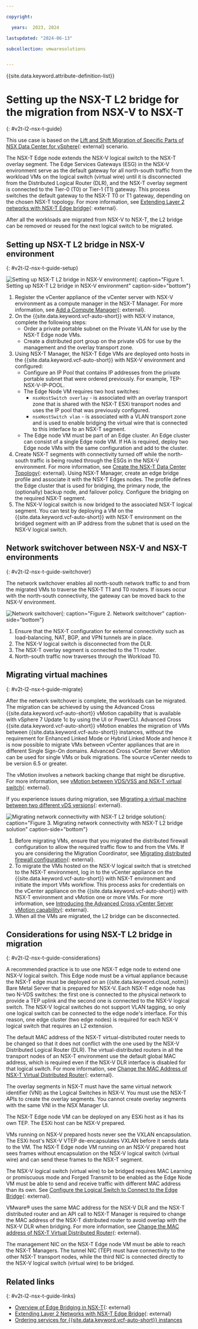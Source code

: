 ```yaml
---

copyright:

  years:  2023, 2024

lastupdated: "2024-06-13"

subcollection: vmwaresolutions


---
```


{{site.data.keyword.attribute-definition-list}}

# Setting up the NSX-T L2 bridge for the migration from NSX-V to NSX-T
{: #v2t-l2-nsx-t-guide}

This use case is based on the [Lift and Shift Migration of Specific Parts of NSX Data Center for vSphere](https://docs.vmware.com/en/VMware-NSX-T-Data-Center/3.1/migration/GUID-3D173C9C-6BB9-48C3-B543-CF6B19DF4EF1.html){: external} scenario.

The NSX-T Edge node extends the NSX-V logical switch to the NSX-T overlay segment. The Edge Services Gateways (ESG) in the NSX-V environment serve as the default gateway for all north-south traffic from the workload VMs on the logical switch (virtual wire) until it is disconnected from the Distributed Logical Router (DLR), and the NSX-T overlay segment is connected to the Tier-0 (T0) or Tier-1 (T1) gateway. This process switches the default gateway to the NSX-T T0 or T1 gateway, depending on the chosen NSX-T topology. For more information, see [Extending Layer 2 networks with NSX-T Edge bridge](https://docs.vmware.com/en/VMware-NSX-T-Data-Center/3.1/migration/GUID-5B9390FB-7E52-4669-AF63-3C3490841432.html){: external}.

After all the workloads are migrated from NSX-V to NSX-T, the L2 bridge can be removed or reused for the next logical switch to be migrated.

## Setting up NSX-T L2 bridge in NSX-V environment
{: #v2t-l2-nsx-t-guide-setup}

![Setting up NSX-T L2 bridge in NSX-V environment](../../images/v2t-nsx-t-l2-bridge-1.svg "Set up NSX-T L2 bridge in the NSX-V environment by installing an NSX-T edge node in the NSX-V environment"){: caption="Figure 1. Setting up NSX-T L2 bridge in NSX-V environment" caption-side="bottom"}

1. Register the vCenter appliance of the vCenter server with NSX-V environment as a compute manager in the NSX-T Manager. For more information, see [Add a Compute Manager](https://docs.vmware.com/en/VMware-NSX-T-Data-Center/3.1/installation/GUID-D225CAFC-04D4-44A7-9A09-7C365AAFCA0E.html){: external}.
2. On the {{site.data.keyword.vcf-auto-short}} with NSX-V instance, complete the following steps:
   * Order a private portable subnet on the Private VLAN for use by the NSX-T Edge node VMs.
   * Create a distributed port group on the private vDS for use by the management and the overlay transport zone.
3. Using NSX-T Manager, the NSX-T Edge VMs are deployed onto hosts in the {{site.data.keyword.vcf-auto-short}} with NSX-V environment and configured:
   * Configure an IP Pool that contains IP addresses from the private portable subnet that were ordered previously. For example, TEP-NSX-V-IP-POOL.
   * The Edge Node VM requires two host switches:
     * `nsxHostSwitch overlay` - is associated with an overlay transport zone that is shared with the NSX-T ESXi transport nodes and uses the IP pool that was previously configured.
     * `nsxHostSwitch vlan` - is associated with a VLAN transport zone and is used to enable bridging the virtual wire that is connected to this interface to an NSX-T segment.
   * The Edge node VM must be part of an Edge cluster. An Edge cluster can consist of a single Edge node VM. If HA is required, deploy two Edge node VMs with the same configuration and add to the cluster.
4. Create NSX-T segments with connectivity turned off while the north-south traffic is being routed through the ESGs in the NSX-V environment. For more information, see [Create the NSX-T Data Center Topology](https://docs.vmware.com/en/VMware-NSX-T-Data-Center/3.1/migration/GUID-48287E4C-7C0F-4146-94D4-6D295623E7EB.html){: external}. Using NSX-T Manager, create an edge bridge profile and associate it with the NSX-T Edges nodes. The profile defines the Edge cluster that is used for bridging, the primary node, the (optionally) backup node, and failover policy. Configure the bridging on the required NSX-T segment.
5. The NSX-V logical switch is now bridged to the associated NSX-T logical segment. You can test by deploying a VM on the {{site.data.keyword.vcf-auto-short}} with NSX-T environment on the bridged segment with an IP address from the subnet that is used on the NSX-V logical switch.

## Network switchover between NSX-V and NSX-T environments
{: #v2t-l2-nsx-t-guide-switchover}

The network switchover enables all north-south network traffic to and from the migrated VMs to traverse the NSX-T T1 and T0 routers. If issues occur with the north-south connectivity, the gateway can be moved back to the NSX-V environment.

![Network switchover](../../images/v2t-nsx-t-l2-bridge-2.svg "Network switchover requires connectivity change from NSX-V to NSX-T and enabling routing though NSX-T environment."){: caption="Figure 2. Network switchover" caption-side="bottom"}

1. Ensure that the NSX-T configuration for external connectivity such as load-balancing, NAT, BGP, and VPN tunnels are in place.
2. The NSX-V logical switch is disconnected from the DLR.
3. The NSX-T overlay segment is connected to the T1 router.
4. North-south traffic now traverses through the Workload T0.

## Migrating virtual machines
{: #v2t-l2-nsx-t-guide-migrate}

After the network switchover is complete, the workloads can be migrated. The migration can be achieved by using the Advanced Cross {{site.data.keyword.vcf-auto-short}} vMotion capability that is available with vSphere 7 Update 1c by using the UI or PowerCLI. Advanced Cross {{site.data.keyword.vcf-auto-short}} vMotion enables the migration of VMs between {{site.data.keyword.vcf-auto-short}} instances, without the requirement for Enhanced Linked Mode or Hybrid Linked Mode and hence it is now possible to migrate VMs between vCenter appliances that are in different Single Sign-On domains. Advanced Cross vCenter Server vMotion can be used for single VMs or bulk migrations. The source vCenter needs to be version 6.5 or greater.

The vMotion involves a network backing change that might be disruptive. For more information, see [vMotion between VDS/VSS and NSX-T virtual switch](https://knowledge.broadcom.com/external/article?legacyId=56991){: external}.

If you experience issues during migration, see [Migrating a virtual machine between two different vDS versions](https://knowledge.broadcom.com/external/article?legacyId=79446){: external}.

![Migrating network connectivity with NSX-T L2 bridge solution](../../images/v2t-nsx-t-l2-bridge-3.svg "Migrating network connectivity with NSX-T L2 bridge solution."){: caption="Figure 3. Migrating network connectivity with NSX-T L2 bridge solution" caption-side="bottom"}

1. Before migrating VMs, ensure that you migrated the distributed firewall configuration to allow the required traffic flow to and from the VMs. If you are considering the Migration Coordinator, see [Migrating distributed firewall configuration](https://docs.vmware.com/en/VMware-NSX-T-Data-Center/3.1/migration/GUID-CFFE8C28-2D32-4AC5-98C2-9F1AEE525190.html){: external}.
2. To migrate the VMs hosted on the NSX-V logical switch that is stretched to the NSX-T environment, log in to the vCenter appliance on the {{site.data.keyword.vcf-auto-short}} with NSX-T environment and initiate the import VMs workflow. This process asks for credentials on the vCenter appliance on the {{site.data.keyword.vcf-auto-short}} with NSX-T environment and vMotion one or more VMs. For more information, see [Introducing the Advanced Cross vCenter Server vMotion capability](https://core.vmware.com/resource/introducing-advanced-cross-vcenter-server-vmotion-capability#section1){: external}.
3. When all the VMs are migrated, the L2 bridge can be disconnected.

## Considerations for using NSX-T L2 bridge in migration
{: #v2t-l2-nsx-t-guide-considerations}

A recommended practice is to use one NSX-T edge node to extend one NSX-V logical switch. This Edge node must be a virtual appliance because the NSX-T edge must be deployed on an {{site.data.keyword.cloud_notm}} Bare Metal Server that is prepared for NSX-V. Each NSX-T edge node has two N-VDS switches: the first one is connected to the physical network to provide a TEP uplink and the second one is connected to the NSX-V logical switch. The NSX-V logical switches do not support VLAN tagging, so only one logical switch can be connected to the edge node's interface. For this reason, one edge cluster (two edge nodes) is required for each NSX-V logical switch that requires an L2 extension.

The default MAC address of the NSX-T virtual-distributed router needs to be changed so that it does not conflict with the one used by the NSX-V Distributed Logical Router (DLR). The virtual-distributed routers in all the transport nodes of an NSX-T environment use the default global MAC address, which is required even if the NSX-V DLR interface is disabled for that logical switch. For more information, see [Change the MAC Address of NSX-T Virtual Distributed Router](https://docs.vmware.com/en/VMware-NSX-T-Data-Center/3.1/migration/GUID-538774C2-DE66-4F24-B9B7-537CA2FA87E9.html){: external}.

The overlay segments in NSX-T must have the same virtual network identifier (VNI) as the Logical Switches in NSX-V. You must use the NSX-T APIs to create the overlay segments. You cannot create overlay segments with the same VNI in the NSX Manager UI.

The NSX-T Edge node VM can be deployed on any ESXi host as it has its own TEP. The ESXi host can be NSX-V prepared.

VMs running on NSX-V prepared hosts never see the VXLAN encapsulation. The ESXi host's NSX-V VTEP de-encapsulates VXLAN before it sends data to the VM. The NSX-T Edge node VM running on an NSX-V prepared host sees frames without encapsulation on the NSX-V logical switch (virtual wire) and can send these frames to the NSX-T segment.

The NSX-V logical switch (virtual wire) to be bridged requires MAC Learning or promiscuous mode and Forged Transmit to be enabled as the Edge Node VM must be able to send and receive traffic with different MAC address than its own. See [Configure the Logical Switch to Connect to the Edge Bridge](https://docs.vmware.com/en/VMware-NSX-T-Data-Center/3.1/migration/GUID-206CF244-3171-4146-9C60-43A797B15043.html){: external}.

VMware® uses the same MAC address for the NSX-V DLR and the NSX-T distributed router and an API call to NSX-T Manager is required to change the MAC address of the NSX-T distributed router to avoid overlap with the NSX-V DLR when bridging. For more information, see [Change the MAC address of NSX-T Virtual Distributed Router](https://docs.vmware.com/en/VMware-NSX-T-Data-Center/3.1/migration/GUID-538774C2-DE66-4F24-B9B7-537CA2FA87E9.html){: external}.

The management NIC on the NSX-T Edge node VM must be able to reach the NSX-T Managers. The tunnel NIC (TEP) must have connectivity to the other NSX-T transport nodes, while the third NIC is connected directly to the NSX-V logical switch (virtual wire) to be bridged.

## Related links
{: #v2t-l2-nsx-t-guide-links}

* [Overview of Edge Bridging in NSX-T](https://docs.vmware.com/en/VMware-NSX-T-Data-Center/3.2/migration/GUID-12FE83E9-2FA9-40F7-A3FF-BC21E13F6720.html){: external}
* [Extending Layer 2 Networks with NSX-T Edge Bridge](https://docs.vmware.com/en/VMware-NSX-T-Data-Center/3.2/migration/GUID-5B9390FB-7E52-4669-AF63-3C3490841432.html){: external}
* [Ordering services for {{site.data.keyword.vcf-auto-short}} instances](/docs/vmwaresolutions?topic=vmwaresolutions-vc_addingservices)
